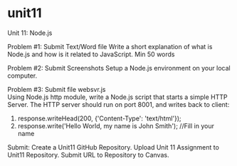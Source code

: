 # unit11
Unit 11: Node.js

Problem #1: Submit Text/Word file 
Write a short explanation of what is Node.js and how is it related to JavaScript. Min 50 words

Problem #2: Submit Screenshots
Setup a Node.js environment on your local computer. 

Problem #3: Submit file websvr.js  
Using Node.js http module, write a Node.js script that starts a simple HTTP Server. The HTTP server should run on port 8001, and writes back to client:

1. response.writeHead(200, {'Content-Type': 'text/html'});
2. response.write('Hello World, my name is John Smith'); //Fill in your name

Submit: Create a Unit11 GitHub Repository. Upload Unit 11 Assignment to Unit11 Repository. Submit URL to Repository to Canvas.
